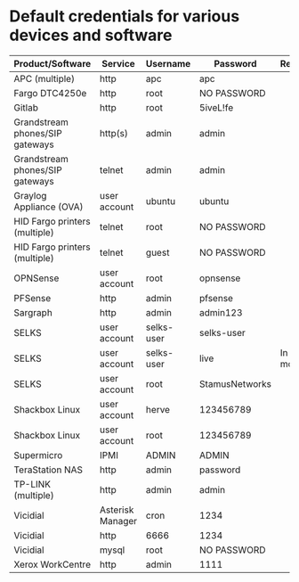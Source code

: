 # Default credentials for various devices and software

Product/Software | Service | Username | Password | Remarks
---------------- | ------- | -------- | -------- | -------
APC (multiple)  | http | apc | apc |
Fargo DTC4250e | http | root | NO PASSWORD |
Gitlab | http | root | 5iveL!fe |
Grandstream phones/SIP gateways | http(s) | admin | admin |
Grandstream phones/SIP gateways | telnet | admin | admin | 
Graylog Appliance (OVA) | user account | ubuntu | ubuntu |
HID Fargo printers (multiple) | telnet | root | NO PASSWORD |
HID Fargo printers (multiple) | telnet | guest | NO PASSWORD |
OPNSense | user account | root | opnsense |
PFSense | http | admin | pfsense |
Sargraph | http | admin | admin123 |
SELKS | user account | selks-user | selks-user |
SELKS | user account | selks-user | live | In "live mode"
SELKS | user account | root | StamusNetworks |
Shackbox Linux | user account | herve | 123456789 |
Shackbox Linux | user account | root | 123456789 |
Supermicro | IPMI | ADMIN | ADMIN |
TeraStation NAS | http | admin | password |
TP-LINK (multiple) | http | admin | admin |
Vicidial | Asterisk Manager | cron | 1234 |
Vicidial | http | 6666 | 1234 |
Vicidial | mysql | root | NO PASSWORD |
Xerox WorkCentre | http | admin | 1111 |
